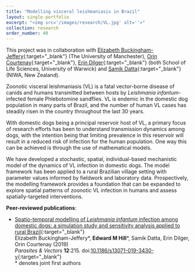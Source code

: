 ```yaml
---
title: "Modelling visceral leishmaniasis in Brazil"
layout: single-portfolio
excerpt: "<img src='/images/research/VL.jpg' alt=''>"
collection: research
order_number: 40
---
```


[EBJ_link]: https://ebucksjeff.github.io
[OC_link]: https://warwick.ac.uk/fac/sci/lifesci/people/ocourtenay/
[ED_link]: https://warwick.ac.uk/fac/sci/lifesci/people/edilger/
[SD_link]: https://warwick.ac.uk/fac/cross_fac/wider/personel/samikdatta/

This project was in collaboration with [Elizabeth Buckingham-Jeffery][EBJ_link]{:target="_blank"} (The University of Manchester), [Orin Courtenay][OC_link]{:target="_blank"}, [Erin Dilger][ED_link]{:target="_blank"} (both School of Life Sciences, University of Warwick) and [Samik Datta][SD_link]{:target="_blank"} (NIWA, New Zealand).

Zoonotic visceral leishmaniasis (VL) is a fatal vector-borne disease of canids and humans transmitted between hosts by *Leishmania infantum*-infected female Phlebotomine sandflies. VL is endemic in the domestic dog population in many parts of Brazil, and the number of human VL cases has steadily risen in the country throughout the last 30 years.

With domestic dogs being a principal reservoir host of VL, a primary focus of research efforts has been to understand transmission dynamics among dogs, with the intention being that limiting prevalence in this reservoir will result in a reduced risk of infection for the human population. One way this can be achieved is through the use of mathematical models.

We have developed a stochastic, spatial, individual-based mechanistic model of the dynamics of VL infection in domestic dogs. The model framework has been applied to a rural Brazilian village setting with parameter values informed by fieldwork and laboratory data. Prospectively, the modelling framework provides a foundation that can be expanded to explore spatial patterns of zoonotic VL infection in humans and assess spatially-targeted interventions.

**Peer-reviewed publications**:

* [Spatio-temporal modelling of *Leishmania infantum* infection among domestic dogs: a simulation study and sensitivity analysis applied to rural Brazil][VL_paper]{:target="_blank"}<br/>
Elizabeth Buckingham-Jeffery\*, **Edward M Hill**\*, Samik Datta, Erin Dilger, Orin Courtenay (2019)<br/>
*Parasites & Vectors* **12**:215. doi:[10.1186/s13071-019-3430-y][VL_doi]{:target="_blank"}<br/>
\* denotes joint first authors

[VL_paper]: https://parasitesandvectors.biomedcentral.com/articles/10.1186/s13071-019-3430-y
[VL_doi]: https://doi.org/10.1186/s13071-019-3430-y
